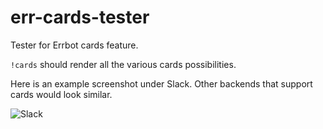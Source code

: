 # err-cards-tester

Tester for Errbot cards feature.

`!cards` should render all the various cards possibilities.

Here is an example screenshot under Slack. Other backends that support cards would look similar.

![Slack](slack.png)
